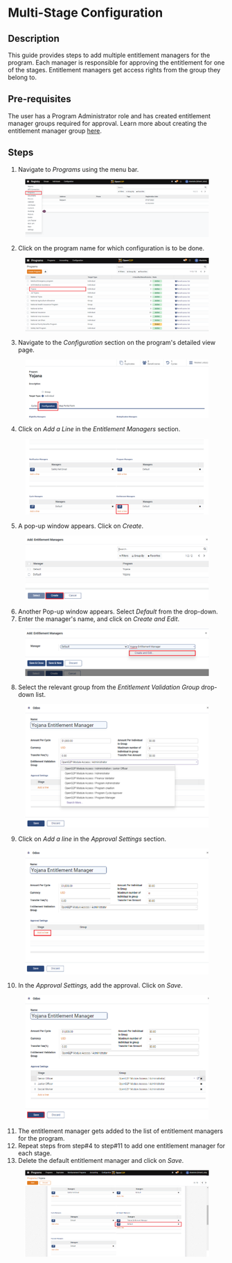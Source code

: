 # Multi-Stage Configuration

## Description

This guide provides steps to add multiple entitlement managers for the program. Each manager is responsible for approving the entitlement for one of the stages. Entitlement managers get access rights from the group they belong to.

## Pre-requisites

The user has a Program Administrator role and has created entitlement manager groups required for approval. Learn more about creating the entitlement manager group [here](create-entitlement-manager-role.md).

## Steps

1. Navigate to _Programs_ using the menu bar.



<figure><img src="../../.gitbook/assets/program-multiapproval (3).PNG" alt=""><figcaption></figcaption></figure>

2. Click on the program name for which configuration is to be done.

<figure><img src="../../.gitbook/assets/program-multi-conf.png" alt=""><figcaption></figcaption></figure>

3. Navigate to the _Configuration_ section on the program's detailed view page.

<figure><img src="../../.gitbook/assets/conf-multi-conf.png" alt=""><figcaption></figcaption></figure>

4. Click on _Add a Line_ in the _Entitlement Managers_ section.

<figure><img src="../../.gitbook/assets/icon-multi-conf.png" alt=""><figcaption></figcaption></figure>

5. A pop-up window appears. Click on _Create_.

<figure><img src="../../.gitbook/assets/create-multi-conf (1).PNG" alt=""><figcaption></figcaption></figure>

6. Another Pop-up window appears. Select _Default_ from the drop-down.
7. Enter the manager's name, and click on _Create and Edit_.

<figure><img src="../../.gitbook/assets/create-edit-default-entitlement.PNG" alt=""><figcaption></figcaption></figure>

8. Select the relevant group from the _Entitlement Validation Group_ drop-down list.

<figure><img src="../../.gitbook/assets/entitlement-validation-group.png" alt=""><figcaption></figcaption></figure>

9. Click on _Add a line_ in the _Approval Settings_ section.

<figure><img src="../../.gitbook/assets/addline-default-manager.PNG" alt=""><figcaption></figcaption></figure>

10. In the _Approval Settings,_ add the approval. Click on _Save_.

<figure><img src="../../.gitbook/assets/save-default-manager.PNG" alt=""><figcaption></figcaption></figure>

11. The entitlement manager gets added to the list of entitlement managers for the program.
12. Repeat steps from step#4 to step#11 to add one entitlement manager for each stage.
13. Delete the default entitlement manager and click on _Save_.

<figure><img src="../../.gitbook/assets/entitlement-manager-default.png" alt=""><figcaption></figcaption></figure>
